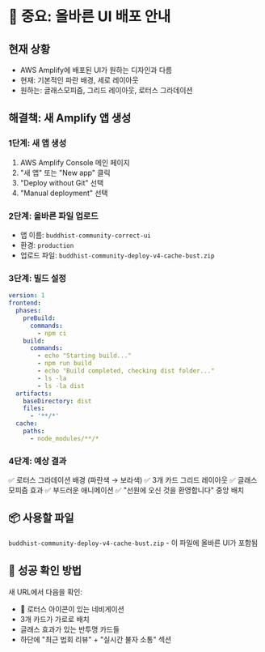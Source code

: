 # 🚨 중요: 올바른 UI 배포 안내

## 현재 상황
- AWS Amplify에 배포된 UI가 원하는 디자인과 다름
- 현재: 기본적인 파란 배경, 세로 레이아웃
- 원하는: 글래스모피즘, 그리드 레이아웃, 로터스 그라데이션

## 해결책: 새 Amplify 앱 생성

### 1단계: 새 앱 생성
1. AWS Amplify Console 메인 페이지
2. "새 앱" 또는 "New app" 클릭
3. "Deploy without Git" 선택
4. "Manual deployment" 선택

### 2단계: 올바른 파일 업로드
- 앱 이름: `buddhist-community-correct-ui`
- 환경: `production`
- 업로드 파일: `buddhist-community-deploy-v4-cache-bust.zip`

### 3단계: 빌드 설정
```yaml
version: 1
frontend:
  phases:
    preBuild:
      commands:
        - npm ci
    build:
      commands:
        - echo "Starting build..."
        - npm run build
        - echo "Build completed, checking dist folder..."
        - ls -la
        - ls -la dist
  artifacts:
    baseDirectory: dist
    files:
      - '**/*'
  cache:
    paths:
      - node_modules/**/*
```

### 4단계: 예상 결과
✅ 로터스 그라데이션 배경 (파란색 → 보라색)
✅ 3개 카드 그리드 레이아웃
✅ 글래스모피즘 효과
✅ 부드러운 애니메이션
✅ "선원에 오신 것을 환영합니다" 중앙 배치

## 📦 사용할 파일
`buddhist-community-deploy-v4-cache-bust.zip` - 이 파일에 올바른 UI가 포함됨

## 🎯 성공 확인 방법
새 URL에서 다음을 확인:
- 🪷 로터스 아이콘이 있는 네비게이션
- 3개 카드가 가로로 배치
- 글래스 효과가 있는 반투명 카드들
- 하단에 "최근 법회 리뷰" + "실시간 불자 소통" 섹션
